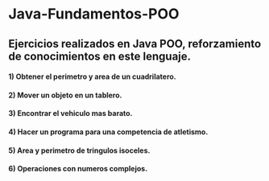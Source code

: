 # Java-Fundamentos-POO

## Ejercicios realizados en Java POO, reforzamiento  de conocimientos en este lenguaje.

#### 1) Obtener el perimetro y area de un cuadrilatero.
#### 2) Mover un objeto en un tablero.
#### 3) Encontrar el vehiculo mas barato.
#### 4) Hacer un programa para una competencia de atletismo.
#### 5) Area y perimetro de tringulos isoceles.
#### 6) Operaciones con numeros complejos.


